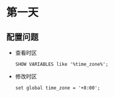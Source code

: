 # 第一天

## 配置问题

* 查看时区

  `SHOW VARIABLES like '%time_zone%';`

* 修改时区

  `set global time_zone = '+8:00';`
  
  
